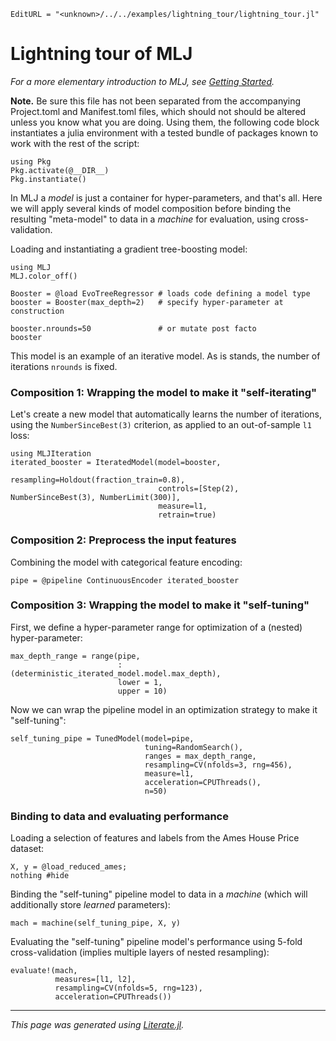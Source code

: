```@meta
EditURL = "<unknown>/../../examples/lightning_tour/lightning_tour.jl"
```

# Lightning tour of MLJ

*For a more elementary introduction to MLJ, see [Getting
Started](https://alan-turing-institute.github.io/MLJ.jl/dev/getting_started/).*

**Note.** Be sure this file has not been separated from the
accompanying Project.toml and Manifest.toml files, which should not
should be altered unless you know what you are doing. Using them,
the following code block instantiates a julia environment with a tested
bundle of packages known to work with the rest of the script:

```@example lightning_tour
using Pkg
Pkg.activate(@__DIR__)
Pkg.instantiate()
```

In MLJ a *model* is just a container for hyper-parameters, and that's
all. Here we will apply several kinds of model composition before
binding the resulting "meta-model" to data in a *machine* for
evaluation, using cross-validation.

Loading and instantiating a gradient tree-boosting model:

```@example lightning_tour
using MLJ
MLJ.color_off()

Booster = @load EvoTreeRegressor # loads code defining a model type
booster = Booster(max_depth=2)   # specify hyper-parameter at construction
```

```@example lightning_tour
booster.nrounds=50               # or mutate post facto
booster
```

This model is an example of an iterative model. As is stands, the
number of iterations `nrounds` is fixed.

### Composition 1: Wrapping the model to make it "self-iterating"

Let's create a new model that automatically learns the number of iterations,
using the `NumberSinceBest(3)` criterion, as applied to an
out-of-sample `l1` loss:

```@example lightning_tour
using MLJIteration
iterated_booster = IteratedModel(model=booster,
                                 resampling=Holdout(fraction_train=0.8),
                                 controls=[Step(2), NumberSinceBest(3), NumberLimit(300)],
                                 measure=l1,
                                 retrain=true)
```

### Composition 2: Preprocess the input features

Combining the model with categorical feature encoding:

```@example lightning_tour
pipe = @pipeline ContinuousEncoder iterated_booster
```

### Composition 3: Wrapping the model to make it "self-tuning"

First, we define a hyper-parameter range for optimization of a
(nested) hyper-parameter:

```@example lightning_tour
max_depth_range = range(pipe,
                        :(deterministic_iterated_model.model.max_depth),
                        lower = 1,
                        upper = 10)
```

Now we can wrap the pipeline model in an optimization strategy to make
it "self-tuning":

```@example lightning_tour
self_tuning_pipe = TunedModel(model=pipe,
                              tuning=RandomSearch(),
                              ranges = max_depth_range,
                              resampling=CV(nfolds=3, rng=456),
                              measure=l1,
                              acceleration=CPUThreads(),
                              n=50)
```

### Binding to data and evaluating performance

Loading a selection of features and labels from the Ames
House Price dataset:

```@example lightning_tour
X, y = @load_reduced_ames;
nothing #hide
```

Binding the "self-tuning" pipeline model to data in a *machine* (which
will additionally store *learned* parameters):

```@example lightning_tour
mach = machine(self_tuning_pipe, X, y)
```

Evaluating the "self-tuning" pipeline model's performance using 5-fold
cross-validation (implies multiple layers of nested resampling):

```@example lightning_tour
evaluate!(mach,
          measures=[l1, l2],
          resampling=CV(nfolds=5, rng=123),
          acceleration=CPUThreads())
```

---

*This page was generated using [Literate.jl](https://github.com/fredrikekre/Literate.jl).*

